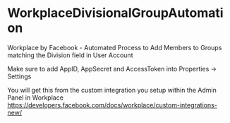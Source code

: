 # WorkplaceDivisionalGroupAutomation
Workplace by Facebook - Automated Process to Add Members to Groups matching the Division field in User Account

Make sure to add AppID, AppSecret and AccessToken into Properties -> Settings

You will get this from the custom integration you setup within the Admin Panel in Workplace https://developers.facebook.com/docs/workplace/custom-integrations-new/

